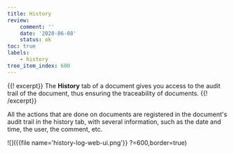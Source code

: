 ```yaml
---
title: History
review:
    comment: ''
    date: '2020-06-08'
    status: ok
toc: true
labels:
    - history
tree_item_index: 600
---
```

{{! excerpt}}
The **History** tab of a document gives you access to the audit trail of the document, thus ensuring the traceability of documents.
{{! /excerpt}}

All the actions that are done on documents are registered in the document's audit trail in the history tab, with several information, such as the date and time, the user, the comment, etc.

![]({{file name='history-log-web-ui.png'}} ?=600,border=true)
